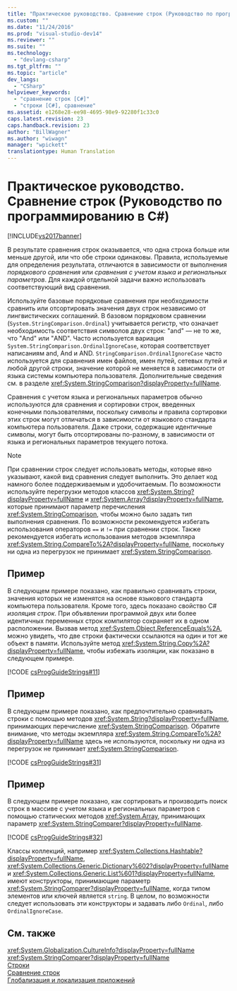 ```yaml
---
title: "Практическое руководство. Сравнение строк (Руководство по программированию в C#) | Microsoft Docs"
ms.custom: ""
ms.date: "11/24/2016"
ms.prod: "visual-studio-dev14"
ms.reviewer: ""
ms.suite: ""
ms.technology: 
  - "devlang-csharp"
ms.tgt_pltfrm: ""
ms.topic: "article"
dev_langs: 
  - "CSharp"
helpviewer_keywords: 
  - "сравнение строк [C#]"
  - "строки [C#], сравнение"
ms.assetid: e1268e28-ee98-4695-98e9-92280f1c33c0
caps.latest.revision: 23
caps.handback.revision: 23
author: "BillWagner"
ms.author: "wiwagn"
manager: "wpickett"
translationtype: Human Translation
---
```

# Практическое руководство. Сравнение строк (Руководство по программированию в C#)
[!INCLUDE[vs2017banner](../../../csharp/includes/vs2017banner.md)]

В результате сравнения строк оказывается, что одна строка больше или меньше другой, или что обе строки одинаковы.  Правила, используемые для определения результата, отличаются в зависимости от выполнения *порядкового сравнения* или *сравнения с учетом языка и региональных параметров*.  Для каждой отдельной задачи важно использовать соответствующий вид сравнения.  
  
 Используйте базовые порядковые сравнения при необходимости сравнить или отсортировать значения двух строк независимо от лингвистических соглашений.  В базовом порядковом сравнении \(`System.StringComparison.Ordinal`\) учитывается регистр, что означает необходимость соответствия символов двух строк: "and" — не то же, что "And" или "AND".  Часто используется вариация  `System.StringComparison.OrdinalIgnoreCase`, которая соответствует написаниям and, And и AND.  `StringComparison.OrdinalIgnoreCase` часто используется для сравнения имен файлов, имен путей, сетевых путей и любой другой строки, значение которой не меняется в зависимости от языка системы компьютера пользователя.  Дополнительные сведения см. в разделе <xref:System.StringComparison?displayProperty=fullName>.  
  
 Сравнения с учетом языка и региональных параметров обычно используются для сравнения и сортировки строк, введенных конечными пользователями, поскольку символы и правила сортировки этих строк могут отличаться в зависимости от языкового стандарта компьютера пользователя.  Даже строки, содержащие идентичные символы, могут быть отсортированы по\-разному, в зависимости от языка и региональных параметров текущего потока.  
  
> [!NOTE]
>  При сравнении строк следует использовать методы, которые явно указывают, какой вид сравнения следует выполнить.  Это делает код намного более поддерживаемым и удобочитаемым.  По возможности используйте перегрузки методов классов <xref:System.String?displayProperty=fullName> и <xref:System.Array?displayProperty=fullName>, которые принимают параметр перечисления <xref:System.StringComparison>, чтобы можно было задать тип выполнения сравнения.  По возможности рекомендуется избегать использования операторов `==` и `!=` при сравнении строк.  Также рекомендуется избегать использования методов экземпляра <xref:System.String.CompareTo%2A?displayProperty=fullName>, поскольку ни одна из перегрузок не принимает <xref:System.StringComparison>.  
  
## Пример  
 В следующем примере показано, как правильно сравнивать строки, значения которых не изменятся на основе языкового стандарта компьютера пользователя.  Кроме того, здесь показано свойство C\# *изоляция строк*.  При объявлении программой двух или более идентичных переменных строк компилятор сохраняет их в одном расположении.  Вызвав метод <xref:System.Object.ReferenceEquals%2A>, можно увидеть, что две строки фактически ссылаются на один и тот же объект в памяти.  Используйте метод <xref:System.String.Copy%2A?displayProperty=fullName>, чтобы избежать изоляции, как показано в следующем примере.  
  
 [!CODE [csProgGuideStrings#11](../CodeSnippet/VS_Snippets_VBCSharp/csProgGuideStrings#11)]  
  
## Пример  
 В следующем примере показано, как предпочтительно сравнивать строки с помощью методов <xref:System.String?displayProperty=fullName>, принимающих перечисление <xref:System.StringComparison>.  Обратите внимание, что методы экземпляра <xref:System.String.CompareTo%2A?displayProperty=fullName> здесь не используются, поскольку ни одна из перегрузок не принимает <xref:System.StringComparison>.  
  
 [!CODE [csProgGuideStrings#31](../CodeSnippet/VS_Snippets_VBCSharp/csProgGuideStrings#31)]  
  
## Пример  
 В следующем примере показано, как сортировать и производить поиск строк в массиве с учетом языка и региональных параметров с помощью статических методов <xref:System.Array>, принимающих параметр <xref:System.StringComparer?displayProperty=fullName>.  
  
 [!CODE [csProgGuideStrings#32](../CodeSnippet/VS_Snippets_VBCSharp/csProgGuideStrings#32)]  
  
 Классы коллекций, например <xref:System.Collections.Hashtable?displayProperty=fullName>, <xref:System.Collections.Generic.Dictionary%602?displayProperty=fullName> и <xref:System.Collections.Generic.List%601?displayProperty=fullName>, имеют конструкторы, принимающие параметр <xref:System.StringComparer?displayProperty=fullName>, когда типом элементов или ключей является `string`.  В целом, по возможности следует использовать эти конструкторы и задавать либо `Ordinal`, либо `OrdinalIgnoreCase`.  
  
## См. также  
 <xref:System.Globalization.CultureInfo?displayProperty=fullName>   
 <xref:System.StringComparer?displayProperty=fullName>   
 [Строки](../../../csharp/programming-guide/strings/index.md)   
 [Сравнение строк](../Topic/Comparing%20Strings%20in%20the%20.NET%20Framework.md)   
 [Глобализация и локализация приложений](/visual-studio/ide/globalizing-and-localizing-applications)
